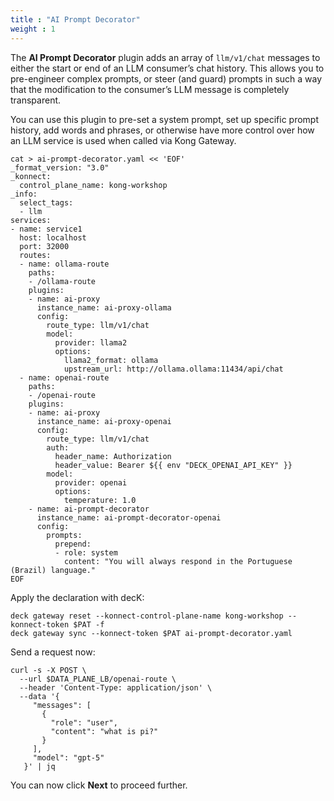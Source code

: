 ```yaml
---
title : "AI Prompt Decorator"
weight : 1
---
```


The **AI Prompt Decorator** plugin adds an array of ``llm/v1/chat`` messages to either the start or end of an LLM consumer’s chat history. This allows you to pre-engineer complex prompts, or steer (and guard) prompts in such a way that the modification to the consumer’s LLM message is completely transparent.

You can use this plugin to pre-set a system prompt, set up specific prompt history, add words and phrases, or otherwise have more control over how an LLM service is used when called via Kong Gateway.


```
cat > ai-prompt-decorator.yaml << 'EOF'
_format_version: "3.0"
_konnect:
  control_plane_name: kong-workshop
_info:
  select_tags:
  - llm
services:
- name: service1
  host: localhost
  port: 32000
  routes:
  - name: ollama-route
    paths:
    - /ollama-route
    plugins:
    - name: ai-proxy
      instance_name: ai-proxy-ollama
      config:
        route_type: llm/v1/chat
        model:
          provider: llama2
          options:
            llama2_format: ollama
            upstream_url: http://ollama.ollama:11434/api/chat
  - name: openai-route
    paths:
    - /openai-route
    plugins:
    - name: ai-proxy
      instance_name: ai-proxy-openai
      config:
        route_type: llm/v1/chat
        auth:
          header_name: Authorization
          header_value: Bearer ${{ env "DECK_OPENAI_API_KEY" }}
        model:
          provider: openai
          options:
            temperature: 1.0
    - name: ai-prompt-decorator
      instance_name: ai-prompt-decorator-openai
      config:
        prompts:
          prepend:
          - role: system
            content: "You will always respond in the Portuguese (Brazil) language."
EOF
```

Apply the declaration with decK:
```
deck gateway reset --konnect-control-plane-name kong-workshop --konnect-token $PAT -f
deck gateway sync --konnect-token $PAT ai-prompt-decorator.yaml
```


Send a request now:

```
curl -s -X POST \
  --url $DATA_PLANE_LB/openai-route \
  --header 'Content-Type: application/json' \
  --data '{
     "messages": [
       {
         "role": "user",
         "content": "what is pi?"
       }
     ],
     "model": "gpt-5"
   }' | jq
```




You can now click **Next** to proceed further.


